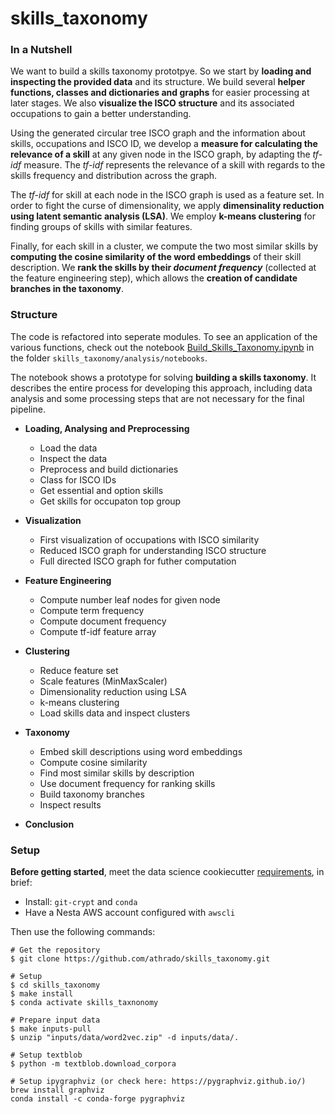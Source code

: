 # skills_taxonomy

### In a Nutshell

We want to build a skills taxonomy prototpye. So we start by **loading and inspecting the provided data** and its structure. We build several **helper functions, classes and dictionaries and graphs** for easier processing at later stages. We also **visualize the ISCO structure** and its associated occupations to gain a better understanding.

Using the generated circular tree ISCO graph and the information about skills, occupations and ISCO ID, we develop a **measure for calculating the relevance of a skill** at any given node in the ISCO graph, by adapting the _tf-idf_ measure. The _tf-idf_ represents the relevance of a skill with regards to the skills frequency and distribution across the graph.

The _tf-idf_ for skill at each node in the ISCO graph is used as a feature set. In order to fight the curse of dimensionality, we apply **dimensinality reduction using latent semantic analysis (LSA)**. We employ **k-means clustering** for finding groups of skills with similar features.

Finally, for each skill in a cluster, we compute the two most similar skills by **computing the cosine similarity of the word embeddings** of their skill description. We **rank the skills by their _document frequency_** (collected at the feature engineering step), which allows the **creation of candidate branches in the taxonomy**.

### Structure

The code is refactored into seperate modules. To see an application of the various functions, check out the notebook [Build_Skills_Taxonomy.ipynb](https://github.com/athrado/skills_taxonomy/blob/0_setup_cookiecutter/skills_taxonomy/analysis/notebooks/Build_Skills_Taxonomy.ipynb) in the folder `skills_taxonomy/analysis/notebooks`.

The notebook shows a prototype for solving **building a skills taxonomy**. It describes the entire process for developing this approach, including data analysis and some processing steps that are not necessary for the final pipeline.

- **Loading, Analysing and Preprocessing**

  - Load the data
  - Inspect the data
  - Preprocess and build dictionaries
  - Class for ISCO IDs
  - Get essential and option skills
  - Get skills for occupaton top group

- **Visualization**

  - First visualization of occupations with ISCO similarity
  - Reduced ISCO graph for understanding ISCO structure
  - Full directed ISCO graph for futher computation

- **Feature Engineering**

  - Compute number leaf nodes for given node
  - Compute term frequency
  - Compute document frequency
  - Compute tf-idf feature array

- **Clustering**

  - Reduce feature set
  - Scale features (MinMaxScaler)
  - Dimensionality reduction using LSA
  - k-means clustering
  - Load skills data and inspect clusters

- **Taxonomy**

  - Embed skill descriptions using word embeddings
  - Compute cosine similarity
  - Find most similar skills by description
  - Use document frequency for ranking skills
  - Build taxonomy branches
  - Inspect results

- **Conclusion**

### Setup

**Before getting started**, meet the data science cookiecutter [requirements](http://nestauk.github.io/ds-cookiecutter/quickstart), in brief:

- Install: `git-crypt` and `conda`
- Have a Nesta AWS account configured with `awscli`

Then use the following commands:

``` 
# Get the repository
$ git clone https://github.com/athrado/skills_taxonomy.git

# Setup
$ cd skills_taxonomy
$ make install
$ conda activate skills_taxnonomy

# Prepare input data
$ make inputs-pull
$ unzip "inputs/data/word2vec.zip" -d inputs/data/.

# Setup textblob
$ python -m textblob.download_corpora

# Setup ipygraphviz (or check here: https://pygraphviz.github.io/)
brew install graphviz
conda install -c conda-forge pygraphviz
```
